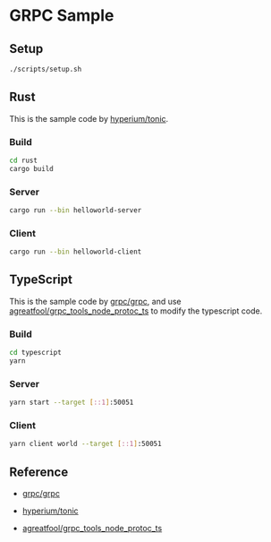 # GRPC Sample

## Setup

```sh
./scripts/setup.sh
```

## Rust

This is the sample code by [hyperium/tonic](https://github.com/hyperium/tonic/tree/b90bb7bbc012207451fe2788a8efd69023312425/examples).

### Build

```sh
cd rust
cargo build
```

### Server

```sh
cargo run --bin helloworld-server
```

### Client

```sh
cargo run --bin helloworld-client
```

## TypeScript

This is the sample code by [grpc/grpc](https://github.com/grpc/grpc/tree/0e20a5fce8e53510255fa1a5199544a86ebfcd8e/examples/node),
and use [agreatfool/grpc_tools_node_protoc_ts](https://github.com/agreatfool/grpc_tools_node_protoc_ts) to modify the typescript code.

### Build

```sh
cd typescript
yarn
```

### Server

```sh
yarn start --target [::1]:50051
```

### Client

```sh
yarn client world --target [::1]:50051
```

## Reference

- [grpc/grpc](https://github.com/grpc/grpc)

- [hyperium/tonic](https://github.com/hyperium/tonic)

- [agreatfool/grpc_tools_node_protoc_ts](https://github.com/agreatfool/grpc_tools_node_protoc_ts)
